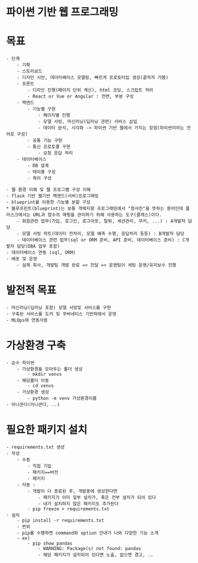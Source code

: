 # 파이썬 기반 웹 프로그래밍

# 목표
    - 단계
        - 기획
        - 스토리보드
        - 디자인 시안, 데이터베이스 모델링, 빠르게 프로토타입 생성(끝까지 가봄)
        - 프론트
            - 디자인 진행(페이지 단위 계산), html 코딩, 스크립트 처리
            - React or Vue or Angular : 전면, 부분 구성
        - 백엔드
            - 기능별 구현
                - 페이지별 진행
                - 모델 서빙, 머신러닝(딥러닝 관련) 서비스 삽입
                - 데이터 분석, 시각화 -> 파이썬 기반 웹에서 가지는 장점(파이썬이라는 언어로 구성)
            - 공통 기능 구현
            - 통신 프로토콜 구현
                - 요청 응답 처리
        - 데이터베이스
            - DB 설계
            - 테이블 구성
            - 쿼리 구성

    - 웹 환경 이해 및 웹 프로그램 구성 이해
    - flask 기반 웹기반 백엔드(서버)프로그래밍
    - blueprint를 이용한 기능별 분할 구성
    * 블루프린트(blueprint)는 보통 객체지향 프로그래밍에서 "청사진"을 뜻하는 용어인데 플라스크에서는 URL과 함수의 매핑을 관리하기 위해 사용하는 도구(클래스)이다.
        - 회원관련 업무(가입, 로그인, 로그아웃, 탈퇴, 세션관리, 쿠키, ...) : A개발자 담당
        - 모델 서빙 파트(데이터 전처리, 모델 예측 수행, 응답처리 등등) : B개발자 담당
        - 데이터베이스 관련 업무(sql or ORM 준비, API 준비, 데이터베이스 준비) : C개발자 담당(DBA 업무 포함)
    - 데이터베이스 연동 (sql, ORM)
    - 배포 및 운영
        - 실제 회사, 개발팀 개발 완료 => 전달 => 운영팀이 세팅 운영/유지보수 진행

# 발전적 목표
    - 머신러닝(딥러닝 포함) 모델 서빙및 서비스를 구현
    - 구축된 서비스를 도커 및 쿠버네티스 기반하에서 운영
    - MLOps에 연동사용

# 가상환경 구축
    - 순수 파이썬
        - 가상환경을 모아두는 폴더 생성
            - mkdir venvs
        - 해당폴더 이동
            - cd venvs
        - 가상환경 생성
            - python -m venv 가상환경이름
    - 아나콘다(미니콘다, ..)

# 필요한 패키지 설치
    - requirements.txt 생성
    - 작성
        - 수동
            - 직접 기입
            - 패키지==버전
            - 패키지
        - 자동 : 
            - 개발이 다 종료된 후, 개발중에 생성한다면
                - 패키지가 이미 일부 설치가, 혹은 전부 설치가 되어 있다
                - 내가 설치하지 않은 패키지도 추가된다
            - pip freeze > requirements.txt
    - 설치
        - pip install -r requirements.txt
        - 번외
        - pip를 수행하면 command와 option 안내가 나와 다양한 기능 소개
        - ex)
            - pip show pandas
                - WARNING: Package(s) not found: pandas
                - 해당 패키지가 설치되어 있다면 노출, 없으면 경고, ..